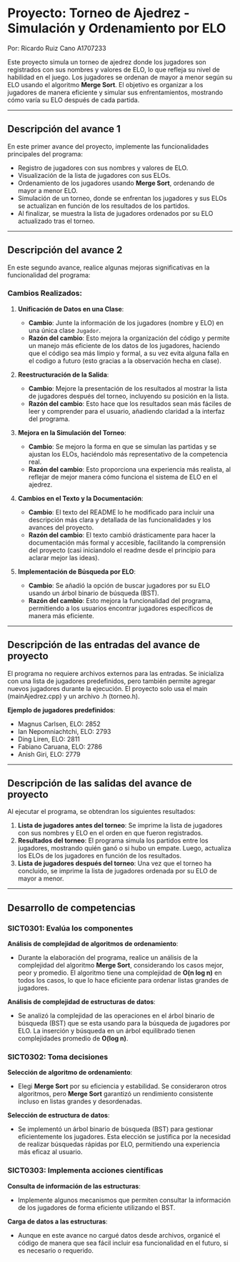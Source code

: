 # Proyecto: Torneo de Ajedrez - Simulación y Ordenamiento por ELO

Por: Ricardo Ruiz Cano    A1707233

Este proyecto simula un torneo de ajedrez donde los jugadores son registrados con sus nombres y valores de ELO, lo que refleja su nivel de habilidad en el juego. Los jugadores se ordenan de mayor a menor según su ELO usando el algoritmo **Merge Sort**. El objetivo es organizar a los jugadores de manera eficiente y simular sus enfrentamientos, mostrando cómo varía su ELO después de cada partida.

---

## Descripción del avance 1

En este primer avance del proyecto, implemente las funcionalidades principales del programa:

- Registro de jugadores con sus nombres y valores de ELO.
- Visualización de la lista de jugadores con sus ELOs.
- Ordenamiento de los jugadores usando **Merge Sort**, ordenando de mayor a menor ELO.
- Simulación de un torneo, donde se enfrentan los jugadores y sus ELOs se actualizan en función de los resultados de los partidos.
- Al finalizar, se muestra la lista de jugadores ordenados por su ELO actualizado tras el torneo.

---

## Descripción del avance 2

En este segundo avance, realice algunas mejoras significativas en la funcionalidad del programa:

### Cambios Realizados:

1. **Unificación de Datos en una Clase**:
   - **Cambio**: Junte la información de los jugadores (nombre y ELO) en una única clase `Jugador`.
   - **Razón del cambio**: Esto mejora la organización del código y permite un manejo más eficiente de los datos de los jugadores, haciendo que el código sea más limpio y formal, a su vez evita alguna falla en el codigo a futuro (esto gracias a la observación hecha en clase).

2. **Reestructuración de la Salida**:
   - **Cambio**: Mejore la presentación de los resultados al mostrar la lista de jugadores después del torneo, incluyendo su posición en la lista.
   - **Razón del cambio**: Esto hace que los resultados sean más fáciles de leer y comprender para el usuario, añadiendo claridad a la interfaz del programa.

3. **Mejora en la Simulación del Torneo**:
   - **Cambio**: Se mejoro la forma en que se simulan las partidas y se ajustan los ELOs, haciéndolo más representativo de la competencia real.
   - **Razón del cambio**: Esto proporciona una experiencia más realista, al reflejar de mejor manera cómo funciona el sistema de ELO en el ajedrez.

4. **Cambios en el Texto y la Documentación**:
   - **Cambio**: El texto del README lo he modificado para incluir una descripción más clara y detallada de las funcionalidades y los avances del proyecto.
   - **Razón del cambio**: El texto cambió drásticamente para hacer la documentación más formal y accesible, facilitando la comprensión del proyecto (casi iniciandolo el readme desde el principio para aclarar mejor las ideas).

5. **Implementación de Búsqueda por ELO**:
   - **Cambio**: Se añadió la opción de buscar jugadores por su ELO usando un árbol binario de búsqueda (BST).
   - **Razón del cambio**: Esto mejora la funcionalidad del programa, permitiendo a los usuarios encontrar jugadores específicos de manera más eficiente.

---

## Descripción de las entradas del avance de proyecto

El programa no requiere archivos externos para las entradas. Se inicializa con una lista de jugadores predefinidos, pero también permite agregar nuevos jugadores durante la ejecución. El proyecto solo usa el main (mainAjedrez.cpp) y un archivo .h (torneo.h).

**Ejemplo de jugadores predefinidos**:

- Magnus Carlsen, ELO: 2852  
- Ian Nepomniachtchi, ELO: 2793  
- Ding Liren, ELO: 2811  
- Fabiano Caruana, ELO: 2786  
- Anish Giri, ELO: 2779

---

## Descripción de las salidas del avance de proyecto

Al ejecutar el programa, se obtendran los siguientes resultados:

1. **Lista de jugadores antes del torneo**: Se imprime la lista de jugadores con sus nombres y ELO en el orden en que fueron registrados.
2. **Resultados del torneo**: El programa simula los partidos entre los jugadores, mostrando quién ganó o si hubo un empate. Luego, actualiza los ELOs de los jugadores en función de los resultados.
3. **Lista de jugadores después del torneo**: Una vez que el torneo ha concluido, se imprime la lista de jugadores ordenada por su ELO de mayor a menor.

---

## Desarrollo de competencias

### SICT0301: Evalúa los componentes

**Análisis de complejidad de algoritmos de ordenamiento**:

- Durante la elaboración del programa, realice un análisis de la complejidad del algoritmo **Merge Sort**, considerando los casos mejor, peor y promedio. El algoritmo tiene una complejidad de **O(n log n)** en todos los casos, lo que lo hace eficiente para ordenar listas grandes de jugadores.

**Análisis de complejidad de estructuras de datos**:

- Se analizó la complejidad de las operaciones en el árbol binario de búsqueda (BST) que se esta usando para la búsqueda de jugadores por ELO. La inserción y búsqueda en un árbol equilibrado tienen complejidades promedio de **O(log n)**.

### SICT0302: Toma decisiones

**Selección de algoritmo de ordenamiento**:

- Elegi **Merge Sort** por su eficiencia y estabilidad. Se consideraron otros algoritmos, pero **Merge Sort** garantizó un rendimiento consistente incluso en listas grandes y desordenadas.

**Selección de estructura de datos**:

- Se implementó un árbol binario de búsqueda (BST) para gestionar eficientemente los jugadores. Esta elección se justifica por la necesidad de realizar búsquedas rápidas por ELO, permitiendo una experiencia más eficaz al usuario.

### SICT0303: Implementa acciones científicas

**Consulta de información de las estructuras**:

- Implemente algunos mecanismos que permiten consultar la información de los jugadores de forma eficiente utilizando el BST.

**Carga de datos a las estructuras**:

- Aunque en este avance no cargué datos desde archivos, organicé el código de manera que sea fácil incluir esa funcionalidad en el futuro, si es necesario o requerido.
